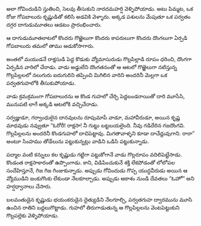 ﻿అలా గోవిందుడిని స్తుతించి, సెలవు తీసుకుని నారదమహర్షి వెళ్ళిపోయాడు. అటు పిమ్మట, ఒక రోజు గోపబాలురు కృష్ణుడితో కలిసి అడవికి వెళ్ళారు. అక్కడ పశులను మేపుతూ ఒక పర్వతం దగ్గర దాగుడుమూతలు ఆడటం ప్రారంభించారు. 

ఆ దాగుడుమూతలాటలో కొందరు గొఱ్ఱెలుగా కొందరు కాపరులుగా కొందరు దొంగలుగా ఏర్పడి గోపబాలురు తమలో తాము ఆడుకోసాగారు. 

అంతలో మయుడనే రాక్షసుడి పెద్ద కొడుకు వ్యోమాసురుడు గొల్లపిల్లాడి రూపం ధరించి, దొంగగా ఏర్పడిన వారిలో చేరాడు. వాడు అడ్డులేని దొంగతనంతో ఆ ఆటలో గొఱ్ఱెలుగా నటిస్తున్న గొల్లపిల్లలలో నలుగురు ఐదుగురిని తప్పించి మిగిలిన వారిని అందరినీ మెల్లగా ఒక పర్వతగుహలోకి తీసుకుపోయాడు. 

వాడు క్రమక్రమంగా గోపబాలురను ఆ కొండ గుహలో చేర్చి పెద్దబండరాయితో దారి మూసేసి, మునుపటి లాగే అక్కడి ఆటలోకి వచ్చిచేరాడు. 

సర్వజ్ఞుడూ, గర్వాంధులైన దానవులను రూపుమాపే వాడూ, మహావీరుడూ, అయిన కృష్ణ మాధవుడు నవ్వుతూ “ఓరోరీ! రాక్షసా! నీ గుట్టు బట్టబయలైంది. నీవు గడిదేరిన గజదొంగవి. గొల్లపిల్లలను అందరినీ కొండగుహలో దాచిపెట్టావు. మిగతావాళ్ళని కూడా దాచేద్దువుగాని. రారా” అంటూ సింహము తోడేలును పట్టుకున్నట్లు వాడిని ఒడిసి పట్టుకున్నాడు. 

పద్మాల వంటి కన్నులు కల కృష్ణుడు గట్టిగా పట్టుకోగానే వాడు గొల్లరూపం వదిలిపెట్టేసాడు. కొండంత రాక్షసాకారంతో ఉప్పొంగాడు. కాని, విడిపించుకునే శక్తి లేకపోడంతో లోలోపల సందేహిస్తూనే, గిజ గిజ గింజుకున్నాడు. అప్పుడు గోవిందుడు గొప్ప యుద్ధవీరుడు అయిన ఆ వ్యోముడిని జంకుగొంకు లేకుండా నేలకూల్చాడు. అప్పుడు ఆకాశం నుండి దేవతలు “ఓహో” అని హర్షధ్వానాలు చేసారు. 

బలవంతుడైన కృష్ణుడు భయంకరుడైన దైత్యుడిని నేలగూల్చి, పర్వతగుహ ద్వారమును మూసి ఉంచిన రాతిని బద్దలుగొట్టాడు. గుహలో తిరుగాడుతున్న ఆ గొల్లపిల్లలను వెంటపెట్టుకుని గొల్లపల్లెకు వెళ్ళిపోయాడు. 

